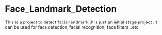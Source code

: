 # Face_Landmark_Detection
This is a project to detect facial landmark .It is just an initial stage project .It can be used for face detection, facial recognition, face filters ..etc
